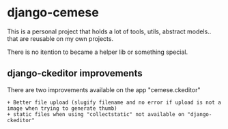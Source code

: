django-cemese
=============

This is a personal project that holds a lot of tools, utils, abstract models..
that are reusable on my own projects.

There is no itention to became a helper lib or something special.


django-ckeditor improvements
----------------------------

There are two improvements available on the app "cemese.ckeditor"

    + Better file upload (slugify filename and no error if upload is not a image when trying to generate thumb)
    + static files when using "collectstatic" not available on "django-ckeditor"

